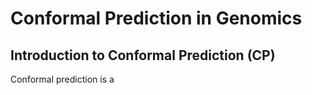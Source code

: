 # Conformal Prediction in Genomics

## Introduction to Conformal Prediction (CP)
Conformal prediction is a 
